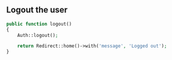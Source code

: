 Logout the user
---------------
```php
public function logout()
{
    Auth::logout();

    return Redirect::home()->with('message', 'Logged out');
}
```
